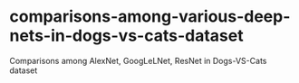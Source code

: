 # comparisons-among-various-deep-nets-in-dogs-vs-cats-dataset
Comparisons among AlexNet, GoogLeLNet, ResNet in Dogs-VS-Cats dataset

